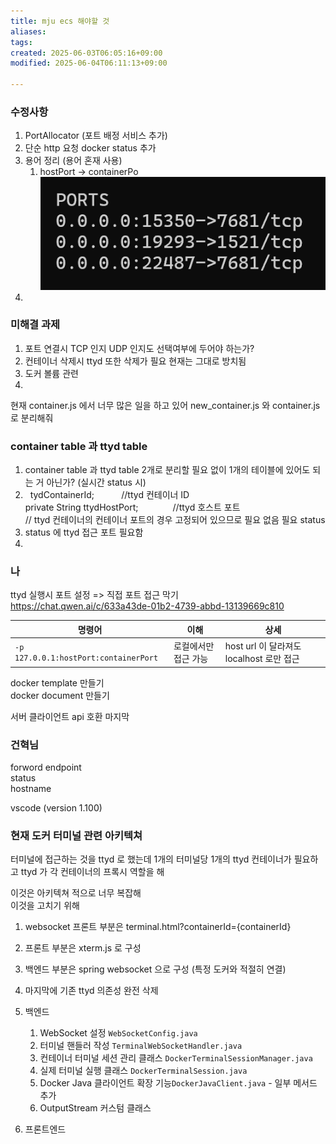 ```yaml
---
title: mju ecs 해야할 것
aliases: 
tags: 
created: 2025-06-03T06:05:16+09:00
modified: 2025-06-04T06:11:13+09:00

---
```




### 수정사항
1. PortAllocator (포트 배정 서비스 추가)
2.  단순 http 요청 docker status 추가
3. 용어 정리 (용어 혼재 사용)
	1. hostPort -> containerPo![](../../08.media/20250502160404.png)
4. 

### 미해결 과제
1. 포트 연결시 TCP 인지 UDP 인지도 선택여부에 두어야 하는가?
2. 컨테이너 삭제시 ttyd 또한 삭제가 필요 현재는 그대로 방치됨
3. 도커 볼륨 관련
4. 





현재 container.js 에서 너무 많은 일을 하고 있어
new_container.js 와 container.js 로 분리해줘



### container table 과 ttyd table
1. container table 과 ttyd table 2개로 분리할 필요 없이 1개의 테이블에 있어도 되는 거 아닌가? (실시간 status 시)
2.   tydContainerId;                                   //ttyd 컨테이너 ID  
    private String ttydHostPort;              //ttyd 호스트 포트  
	// ttyd 컨테이너의 컨테이너 포트의 경우 고정되어 있으므로 필요 없음
	필요 status 
3. status 에 ttyd 접근 포트 필요함
4. 







### 나
ttyd 실행시 포트 설정 => 직접 포트 접근 막기  
https://chat.qwen.ai/c/633a43de-01b2-4739-abbd-13139669c810  

| 명령어                                   | 이해          | 상세                              |
| ------------------------------------- | ----------- | ------------------------------- |
| `-p 127.0.0.1:hostPort:containerPort` | 로컬에서만 접근 가능 | host url 이 달라져도 localhost 로만 접근 |

docker template 만들기  
docker document 만들기  
  
  
서버 클라이언트 api 호환 마지막  
### 건혁님

forword endpoint  
status  
hostname  



vscode (version 1.100)






### 현재 도커 터미널 관련 아키텍쳐
터미널에 접근하는 것을 ttyd 로 했는데 1개의 터미널당 1개의 ttyd 컨테이너가 필요하고 ttyd 가 각 컨테이너의 프록시 역할을 해  
  
  
이것은 아키텍쳐 적으로 너무 복잡해  
이것을 고치기 위해 
1. websocket 프론트 부분은 terminal.html?containerId={containerId}
2. 프론트 부분은 xterm.js 로 구성
3. 백엔드 부분은 spring websocket 으로 구성 (특정 도커와 적절히 연결)
4. 마지막에 기존 ttyd 의존성 완전 삭제




1. 백엔드
	1. WebSocket 설정 `WebSocketConfig.java`
	2. 터미널 핸들러 작성 `TerminalWebSocketHandler.java`
	3. 컨테이너 터미널 세션 관리 클래스 `DockerTerminalSessionManager.java`
	4. 실제 터미널 실행 클래스 `DockerTerminalSession.java`
	5. Docker Java 클라이언트 확장 기능`DockerJavaClient.java` - 일부 메서드 추가
	6. OutputStream 커스텀 클래스
2. 프론트엔드

